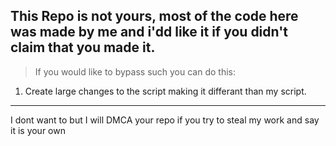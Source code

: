 This Repo is not yours, most of the code here was made by me and i'dd like it if you didn't claim that you made it.
-------------------------------------------------------
> If you would like to bypass such you can do this:
1. Create large changes to the script making it differant than my script.

-------------------------------------------------------

I dont want to but I will DMCA your repo if you try to steal my work and say it is your own
